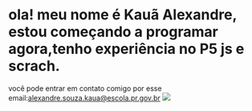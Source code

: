 # ola! meu nome é Kauã Alexandre, estou começando a programar agora,tenho experiência no P5 js e scrach.
você pode entrar em contato comigo por esse email:alexandre.souza.kaua@escola.pr.gov.br
![](https://media.tenor.com/qBBTUO7Xi6cAAAAM/richtofen-pony.gif)
